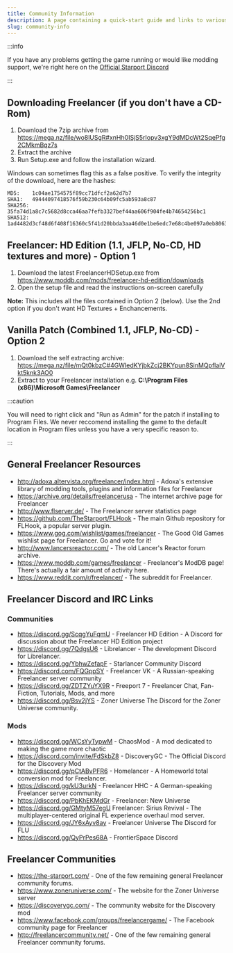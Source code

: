 ```yaml
---
title: Community Information
description: A page containing a quick-start guide and links to various Freelancer communities.
slug: community-info
---
```


:::info

If you have any problems getting the game running or would like modding support, we're right here on the [Official Starport Discord](https://discord.com/invite/c6wtsBk)

:::

## Downloading Freelancer (if you don't have a CD-Rom)

1. Download the 7zip archive from https://mega.nz/file/wo8lUSgR#xnHh0ISjS5rIopv3xgY9dMDcWt2SqePfg2CMkmBqz7s
2. Extract the archive
3. Run Setup.exe and follow the installation wizard.

Windows can sometimes flag this as a false positive. To verify the integrity of the download, here are the hashes:

```
MD5:    1c04ae1754575f89cc71dfcf2a62d7b7
SHA1:   49444097418576f59b230c64b09fc5ab593a8c87
SHA256: 35fa74d1a8c7c5682d8cca46aa7fefb3327bef44aa606f904fe4b74654256bc1
SHA512: 1ad4482d3cf48d6f408f16360c5f41d20bbda3aa46d0e1be6edc7e68c4be097a0eb8063e1b0224837b23c9831759104910e8b64c35067b6b7fd0d5a85a702d0b
```

## Freelancer: HD Edition (1.1, JFLP, No-CD, HD textures and more) - Option 1

1. Download the latest FreelancerHDSetup.exe from https://www.moddb.com/mods/freelancer-hd-edition/downloads
2. Open the setup file and read the instructions on-screen carefully 

**Note:** This includes all the files contained in Option 2 (below). Use the 2nd option if you don't want HD Textures + Enchancements.

## Vanilla Patch (Combined 1.1, JFLP, No-CD) - Option 2

1. Download the self extracting archive: https://mega.nz/file/mQt0kbzC#4GWIedKYjbkZcj2BKYpun8SinMQpflaiVkt5knk3AO0
2. Extract to your Freelancer installation e.g. **C:\Program Files (x86)\Microsoft Games\Freelancer** 

:::caution

You will need to right click and "Run as Admin" for the patch if installing to Program Files. We never reccomend installing the game to the default location in Program files unless you have a very specific reason to.

:::

## General Freelancer Resources

- http://adoxa.altervista.org/freelancer/index.html - Adoxa's extensive library of  modding tools, plugins and information files for Freelancer
- https://archive.org/details/freelancerusa - The internet archive page for Freelancer
- http://www.flserver.de/ - The Freelancer server statistics page
- https://github.com/TheStarport/FLHook - The main Github repository for FLHook, a popular server plugin.
- https://www.gog.com/wishlist/games/freelancer - The Good Old Games wishlist page for Freelancer. Go and vote for it!
- http://www.lancersreactor.com/ - The old Lancer's Reactor forum archive.
- https://www.moddb.com/games/freelancer - Freelancer's ModDB page! There's actually a fair amount of activity here.
- https://www.reddit.com/r/freelancer/ - The subreddit for Freelancer.

## Freelancer Discord and IRC Links

### Communities
- https://discord.gg/ScqgYuFqmU - Freelancer HD Edition - A Discord for discussion about the Freelancer HD Edition project
- https://discord.gg/7QdgsU6 - Librelancer - The development Discord for Librelancer.
- https://discord.gg/YbhwZefapF - Starlancer Community Discord
- https://discord.com/FQGppSY - Freelancer VK - A Russian-speaking Freelancer server community
- https://discord.gg/ZDTZYuYX9R - Freeport 7 - Freelancer Chat, Fan-Fiction, Tutorials, Mods, and more
- https://discord.gg/Bsv2jYS - Zoner Universe The Discord for the Zoner Universe community.

### Mods
- https://discord.gg/WCsYyTypwM - ChaosMod - A mod dedicated to making the game more chaotic
- https://discord.com/invite/FdSkbZ8 - DiscoveryGC - The Official Discord for the Discovery Mod
- https://discord.gg/pCtABvPFR6 - Homelancer - A Homeworld total conversion mod for Freelancer.
- https://discord.gg/kU3urkN - Freelancer HHC - A German-speaking Freelancer server community
- https://discord.gg/PbKhEKMdGr - Freelancer: New Universe
- https://discord.gg/GMtyM57egU Freelancer: Sirius Revival - The multiplayer-centered original FL experience overhaul mod server.
- https://discord.gg/JY6xAyv8ay - Freelancer Universe The Discord for FLU
- https://discord.gg/QyPrPes68A - FrontierSpace Discord

## Freelancer Communities

- https://the-starport.com/ - One of the few remaining general Freelancer community forums.
- https://www.zoneruniverse.com/ - The website for the Zoner Universe server 
- https://discoverygc.com/ - The community website for the Discovery mod
- https://www.facebook.com/groups/freelancergame/ - The Facebook community page for Freelancer
- http://freelancercommunity.net/ - One of the few remaining general Freelancer community forums.
  
